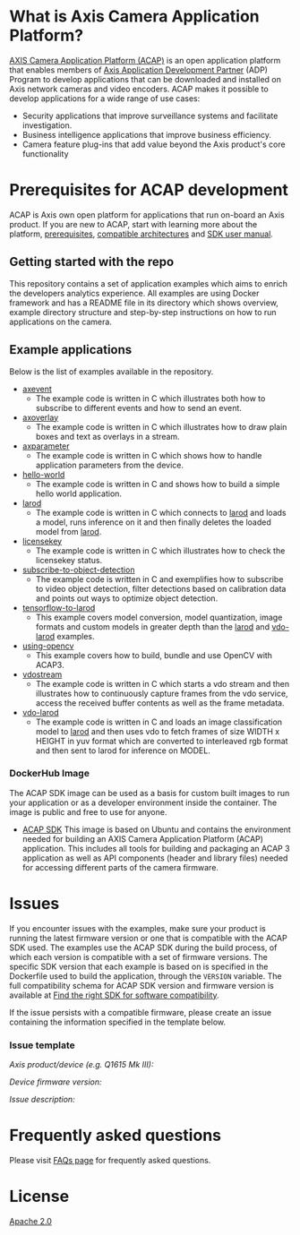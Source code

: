 # What is Axis Camera Application Platform?
[AXIS Camera Application Platform (ACAP)](https://www.axis.com/support/developer-support/axis-camera-application-platform) is an open application platform that enables members of [Axis Application Development Partner](https://www.axis.com/partners/adp-partner-program) (ADP) Program to develop applications that can be downloaded and installed on Axis network cameras and video encoders. ACAP makes it possible to develop applications for a wide range of use cases:
* Security applications that improve surveillance systems and facilitate investigation.
* Business intelligence applications that improve business efficiency.
* Camera feature plug-ins that add value beyond the Axis product's core functionality

# Prerequisites for ACAP development
ACAP is Axis own open platform for applications that run on-board an Axis product. If you are new to ACAP, start with learning more about the platform, [prerequisites](https://www.axis.com/developer-community/acap-fundamentals), [compatible architectures](https://www.axis.com/developer-community/acap-sdk) and [SDK user manual](https://help.axis.com/acap-3-developer-guide).

## Getting started with the repo
This repository contains a set of application examples which aims to enrich the
developers analytics experience. All examples are using Docker framework and has a
README file in its directory which shows overview, example directory structure and
step-by-step instructions on how to run applications on the camera.

## Example applications
Below is the list of examples available in the repository.

* [axevent](./axevent/)
  * The example code is written in C which illustrates both how to subscribe to different events and how to send an event.
* [axoverlay](./axoverlay/)
  * The example code is written in C which illustrates how to draw plain boxes and text as overlays in a stream.
* [axparameter](./axparameter/)
  * The example code is written in C which shows how to handle application parameters from the device.
* [hello-world](./hello-world/)
  * The example code is written in C and shows how to build a simple hello world application.
* [larod](./larod/)
  * The example code is written in C which connects to [larod](./FAQs.md#WhatisLarod?) and loads a model, runs inference on it and then finally deletes the loaded model from [larod](./FAQs.md#WhatisLarod?).
* [licensekey](./licensekey/)
  * The example code is written in C which illustrates how to check the licensekey status.
* [subscribe-to-object-detection](./subscribe-to-object-detection/)
  * The example code is written in C and exemplifies how to subscribe to video object detection, filter detections based on calibration data and points out ways to optimize object detection.
* [tensorflow-to-larod](./tensorflow-to-larod/)
  * This example covers model conversion, model quantization, image formats and custom models in
greater depth than the [larod](./larod)
and [vdo-larod](./vdo-larod) examples.
* [using-opencv](./using-opencv/)
  * This example covers how to build, bundle and use OpenCV with ACAP3.
* [vdostream](./vdostream/)
  * The example code is written in C which starts a vdo stream and then illustrates how to continuously capture frames from the vdo service, access the received buffer contents as well as the frame metadata.
* [vdo-larod](./vdo-larod/)
  * The example code is written in C and loads an image classification model to [larod](./FAQs.md#WhatisLarod?) and then uses vdo to fetch frames of size WIDTH x HEIGHT in yuv format which are converted to interleaved rgb format and then sent to larod for inference on MODEL.


### DockerHub Image
The ACAP SDK image can be used as a basis for custom built images to run your application or as a developer environment inside the container. The image is public and free to use for anyone.

* [ACAP SDK](https://hub.docker.com/r/axisecp/acap-sdk) This image is based on Ubuntu and contains the environment needed for building an AXIS Camera Application Platform (ACAP) application. This includes all tools for building and packaging an ACAP 3 application as well as API components (header and library files) needed for accessing different parts of the camera firmware.

# Issues
If you encounter issues with the examples, make sure your product is running the latest firmware version or one that is compatible with the ACAP SDK used. 
The examples use the ACAP SDK during the build process, of which each version is compatible with a set of firmware versions. 
The specific SDK version that each example is based on is specified in the Dockerfile used to build the application, through the `VERSION` variable. 
The full compatibility schema for ACAP SDK version and firmware version is available at [Find the right SDK for software compatibility](https://help.axis.com/acap-3-developer-guide#find-the-right-sdk-for-software-compatibility).

If the issue persists with a compatible firmware, please create an issue containing the information specified in the template below.

### Issue template
*Axis product/device (e.g. Q1615 Mk III):*

*Device firmware version:*

*Issue description:*

# Frequently asked questions
Please visit [FAQs page](FAQs.md) for frequently asked questions.

# License
[Apache 2.0](LICENSE)

